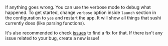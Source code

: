 If anything goes wrong. You can use the verbose mode to debug what happened. To get started, change `verbose` option inside `launch` section in the configuration to `yes` and restart the app. It will show all things that sushi currently does (like parsing functions).

It's also recommended to check [issues](https://github.com/dev-sushi/sushi/issues) to find a fix for that. If there isn't any issue related to your bug, create a new issue!